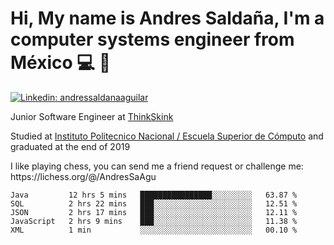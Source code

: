 # Hi, My name is Andres Saldaña, I'm a computer systems engineer from México :computer: :boy:

[![Linkedin: andressaldanaaguilar](https://img.shields.io/badge/-andressaldanaaguilar-blue?style=flat-square&logo=Linkedin&logoColor=white&link=https://www.linkedin.com/in/thaianebraga/)](https://www.linkedin.com/in/andressaldanaaguilar)

<p>Junior Software Engineer at <a href="https://www.thinkskink.com/">ThinkSkink</a></p>
<p>Studied at <a href="https://es.wikipedia.org/wiki/Escuela_Superior_de_C%C3%B3mputo">Instituto Politecnico Nacional / Escuela Superior de Cómputo</a> and graduated at the end of 2019</p>
<p>I like playing chess, you can send me a friend request or challenge me: https://lichess.org/@/AndresSaAgu</p>

<!--START_SECTION:waka-->
```text
Java         12 hrs 5 mins   ████████████████░░░░░░░░░   63.87 % 
SQL          2 hrs 22 mins   ███░░░░░░░░░░░░░░░░░░░░░░   12.51 % 
JSON         2 hrs 17 mins   ███░░░░░░░░░░░░░░░░░░░░░░   12.11 % 
JavaScript   2 hrs 9 mins    ███░░░░░░░░░░░░░░░░░░░░░░   11.38 % 
XML          1 min           ░░░░░░░░░░░░░░░░░░░░░░░░░   00.10 % 
```
<!--END_SECTION:waka-->
